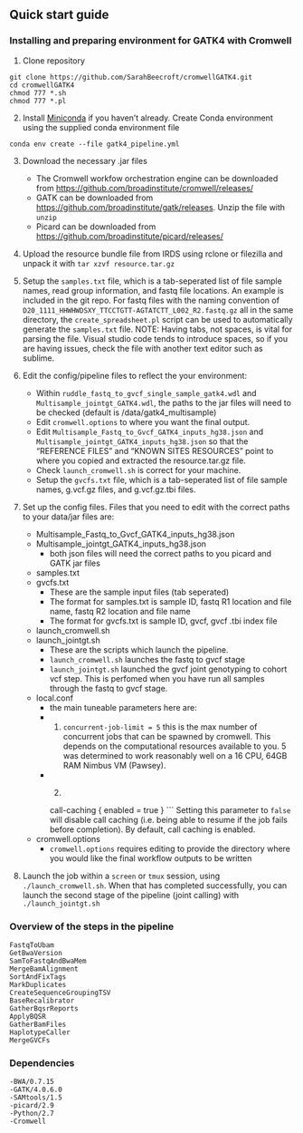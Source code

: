 

## Quick start guide
### Installing and preparing environment for GATK4 with Cromwell

1. Clone repository
```
git clone https://github.com/SarahBeecroft/cromwellGATK4.git
cd cromwellGATK4
chmod 777 *.sh
chmod 777 *.pl
```

2. Install [Miniconda](https://docs.conda.io/en/latest/miniconda.html) if you haven’t already. Create Conda environment using the supplied conda environment file

```
conda env create --file gatk4_pipeline.yml
```

3. Download the necessary .jar files
    - The Cromwell workfow orchestration engine can be downloaded from https://github.com/broadinstitute/cromwell/releases/ 
    - GATK can be downloaded from https://github.com/broadinstitute/gatk/releases. Unzip the file with `unzip` 
    - Picard can be downloaded from https://github.com/broadinstitute/picard/releases/


4. Upload the resource bundle file from IRDS using rclone or filezilla and unpack it with `tar xzvf resource.tar.gz`

5. Setup the `samples.txt` file, which is a tab-seperated list of file sample names, read group information, and fastq file locations. An example is included in the git repo. For fastq files with the naming convention of `D20_1111_HHWHWDSXY_TTCCTGTT-AGTATCTT_L002_R2.fastq.gz` all in the same directory, the `create_spreadsheet.pl` script can be used to automatically generate the `samples.txt` file. NOTE: Having tabs, not spaces, is vital for parsing the file. Visual studio code tends to introduce spaces, so if you are having issues, check the file with another text editor such as sublime. 

6. Edit the config/pipeline files to reflect the your environment:
    + Within `ruddle_fastq_to_gvcf_single_sample_gatk4.wdl` and `Multisample_jointgt_GATK4.wdl`, the paths to the jar files will need to be checked (default is /data/gatk4_multisample)
    + Edit `cromwell.options` to where you want the final output.
    + Edit `Multisample_Fastq_to_Gvcf_GATK4_inputs_hg38.json` and `Multisample_jointgt_GATK4_inputs_hg38.json` so that the “REFERENCE FILES” and “KNOWN SITES RESOURCES” point to where you copied and extracted the resource.tar.gz file.
    + Check `launch_cromwell.sh` is correct for your machine.
    + Setup the `gvcfs.txt` file, which is a tab-seperated list of file sample names, g.vcf.gz files, and g.vcf.gz.tbi files. 
  
  
6. Set up the config files. Files that you need to edit with the correct paths to your data/jar files are:
    - Multisample_Fastq_to_Gvcf_GATK4_inputs_hg38.json
    - Multisample_jointgt_GATK4_inputs_hg38.json
        - both json files will need the correct paths to you picard and GATK jar files
    - samples.txt
    - gvcfs.txt
        - These are the sample input files (tab seperated)
        - The format for samples.txt is sample ID, fastq R1 location and file name, fastq R2 location and file name
        - The format for gvcfs.txt is sample ID, gvcf, gvcf .tbi index file
    - launch_cromwell.sh
    - launch_jointgt.sh
        - These are the scripts which launch the pipeline. 
        - `launch_cromwell.sh` launches the fastq to gvcf stage
        - `launch_jointgt.sh` launched the gvcf joint genotyping to cohort vcf step. This is perfomed when you have run all samples through the fastq to gvcf stage.
    - local.conf
        - the main tuneable parameters here are:
        - 1. `concurrent-job-limit = 5` this is the max number of concurrent jobs that can be spawned by cromwell. This depends on the computational resources available to you. 5 was determined to work reasonably well on a 16 CPU, 64GB RAM Nimbus VM (Pawsey). 
        - 2. ```
            call-caching {
	        enabled = true
            }
            ``` Setting this parameter to `false` will disable call caching (i.e. being able to resume if the job fails before completion). By default, call caching is enabled. 
    - cromwell.options
        - `cromwell.options` requires editing to provide the directory where you would like the final workflow outputs to be written

  7. Launch the job within a `screen` or `tmux` session, using `./launch_cromwell.sh`. When that has completed successfully, you can launch the second stage of the pipeline (joint calling) with `./launch_jointgt.sh`

### Overview of the steps in the pipeline

```
FastqToUbam
GetBwaVersion
SamToFastqAndBwaMem
MergeBamAlignment
SortAndFixTags
MarkDuplicates
CreateSequenceGroupingTSV
BaseRecalibrator
GatherBqsrReports
ApplyBQSR
GatherBamFiles
HaplotypeCaller
MergeGVCFs
```

### Dependencies
    -BWA/0.7.15
    -GATK/4.0.6.0
    -SAMtools/1.5
    -picard/2.9
    -Python/2.7
    -Cromwell
    
